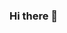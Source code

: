 ### Hi there 👋

<!--
**hoangtin298/hoangtin298** is a ✨ _special_ ✨ repository because its `README.md` (this file) appears on your GitHub profile.

Here are some ideas to get you started:

- 🔭 I’m currently working on internship
- 🌱 I’m currently learning NodeJS and ReactJS
- 👯 I’m looking to collaborate on open source
- 🤔 I’m looking for help with ...
- 💬 Ask me about ...
- 📫 How to reach me: [Facebook] https://www.facebook.com/tinnguyen2908/
- 😄 Pronouns: He/Him
- ⚡ Fun fact: I really enjoy working with people
-->
